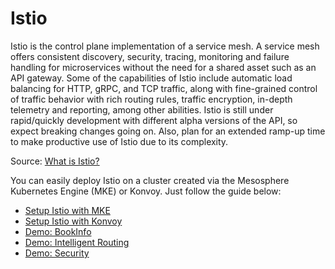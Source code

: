# Istio

Istio is the control plane implementation of a service mesh. A service mesh offers consistent discovery, security, tracing, monitoring and failure handling for microservices without the need for a shared asset such as an API gateway.  Some of the capabilities of Istio include automatic load balancing for HTTP, gRPC, and TCP traffic, along with fine-grained control of traffic behavior with rich routing rules, traffic encryption, in-depth telemetry and reporting, among other abilities. Istio is still under rapid/quickly development with different alpha versions of the API, so expect breaking changes going on. Also, plan for an extended ramp-up time to make productive use of Istio due to its complexity.

Source: [What is Istio?][istio-what]

You can easily deploy Istio on a cluster created via the Mesosphere Kubernetes Engine (MKE) or Konvoy. Just follow the guide below:

* [Setup Istio with MKE](setup-mke/)
* [Setup Istio with Konvoy](setup-konvoy/)
* [Demo: BookInfo](bookinfo/)
* [Demo: Intelligent Routing](routing/)
* [Demo: Security](security/)

[istio-what]: https://istio.io/docs/concepts/what-is-istio/
